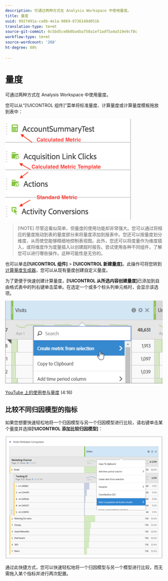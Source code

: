 ```yaml
---
description: 可通过两种方式在 Analysis Workspace 中使用量度。
title: 量度
uuid: 9927491a-ca0b-4e1a-9069-8736149d051b
translation-type: tm+mt
source-git-commit: 0c5bd5ce0b0ba4ba758a1ef1adf5a4a519e9cf8c
workflow-type: tm+mt
source-wordcount: '268'
ht-degree: 88%

---
```



# 量度

可通过两种方式在 Analysis Workspace 中使用量度。

您可以从“[!UICONTROL 组件]”菜单将标准量度、计算量度或计算量度模板拖放到表中：

![](assets/metrics_icons.png)

>[!NOTE] 尽管这看似简单，但量度的使用功能却非常强大。您可以通过将相应的量度拖动到表的量度部分来将量度添加到报表中。您还可以按量度划分维度，从而使您能够精细地控制表视图。此外，您还可以将度量作为维度插入，或将维度作为度量插入以创建超时报告。尝试使用各种不同组件，了解您可以进行哪些操作。这种可能性是无穷的。

也可以单击&#x200B;**[!UICONTROL 组件]** > **[!UICONTROL 新建量度]**。此操作可将您转到[计算量度生成器](https://docs.adobe.com/content/help/zh-Hans/analytics/components/calculated-metrics/cm-overview.html)，您可以从现有量度创建自定义量度。

为了更便于快速创建计算量度，**[!UICONTROL 从所选内容创建量度]**&#x200B;已添加到自由格式表中的列右键单击菜单。在选定一个或多个标头列单元格时，会显示该选项。

![](assets/calc_metrics.png)

[YouTube 上的使用参与量度](https://www.youtube.com/watch?v=ngmJHcg65o8&amp;list=PL2tCx83mn7GuNnQdYGOtlyCu0V5mEZ8sS&amp;index=32) (4:16)

## 比较不同归因模型的指标

如果您想要快速轻松地将一个归因模型与另一个归因模型进行比较，请右键单击某个量度并选择&#x200B;**[!UICONTROL 添加比较归因模型]**：

![比较归因](assets/compare-attribution.png)

通过此快捷方式，您可以快速轻松地将一个归因模型与另一个模型进行比较，而无需拖入某个指标并进行两次配置。
